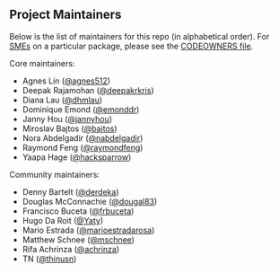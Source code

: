 ## Project Maintainers

Below is the list of maintainers for this repo (in alphabetical order). For
[SMEs](https://en.wikipedia.org/wiki/Subject-matter_expert) on a particular
package, please see the [CODEOWNERS file](CODEOWNERS).

Core maintainers:

- Agnes Lin ([@agnes512](https://github.com/agnes512))
- Deepak Rajamohan ([@deepakrkris](https://github.com/deepakrkris))
- Diana Lau ([@dhmlau](https://github.com/dhmlau))
- Dominique Emond ([@emonddr](https://github.com/emonddr))
- Janny Hou ([@jannyhou](https://github.com/jannyhou))
- Miroslav Bajtos ([@bajtos](https://github.com/bajtos))
- Nora Abdelgadir ([@nabdelgadir](https://github.com/nabdelgadir))
- Raymond Feng ([@raymondfeng](https://github.com/raymondfeng))
- Yaapa Hage ([@hacksparrow](https://github.com/hacksparrow))

Community maintainers:

- Denny Bartelt ([@derdeka](https://github.com/derdeka))
- Douglas McConnachie ([@dougal83](https://github.com/dougal83))
- Francisco Buceta ([@frbuceta](https://github.com/frbuceta))
- Hugo Da Roit ([@Yaty](https://github.com/Yaty))
- Mario Estrada ([@marioestradarosa](https://github.com/marioestradarosa))
- Matthew Schnee ([@mschnee](https://github.com/mschnee))
- Rifa Achrinza ([@achrinza](https://github.com/achrinza))
- TN ([@thinusn](https://github.com/thinusn))
